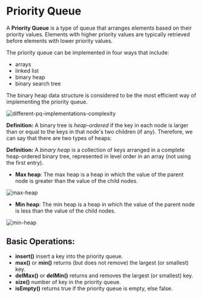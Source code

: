 # Priority Queue

A <b>Priority Queue</b> is a type of queue that arranges elements based on their priority values. Elements with higher priority values are typically retrieved before elements with lower priority values.

The priority queue can be implemented in four ways that include: 

- arrays 
- linked list 
- binary heap 
- binary search tree

The binary heap data structure is considered to be the most efficient way of implementing the priority queue.

![different-pq-implementations-complexity](https://user-images.githubusercontent.com/57627290/234576328-3d9d8277-54c9-4d9a-807c-a1890018f0a9.png)

<b>Definition:</b> A binary tree is <em>heap-ordered</em> if the key in each node is larger than or equal to the keys in that node's two children (if any).
Therefore, we can say that there are two types of heaps:

<b>Definition:</b> A <em>binary heap</em> is a collection of keys arranged in a complete heap-ordered binary tree, represented in level order in an array (not using the first entry).

- **Max heap**: The max heap is a heap in which the value of the parent node is greater than the value of the child nodes.

![max-heap](https://user-images.githubusercontent.com/57627290/234576756-de731bb2-0caf-4ec1-8797-94ef878048a9.png)

- **Min heap**: The min heap is a heap in which the value of the parent node is less than the value of the child nodes.

![min-heap](https://user-images.githubusercontent.com/57627290/234576822-12fa6fb7-8847-4e49-ad08-7687225854aa.png)

## Basic Operations:

- **insert()** insert a key into the priority queue.
- **max()** or **min()** returns (but does not remove) the largest (or smallest) key.
- **delMax()** or **delMin()** returns and removes the largest (or smallest) key.
- **size()** number of key in the priority queue.
- **isEmpty()** returns true if the priority queue is empty, else false.
